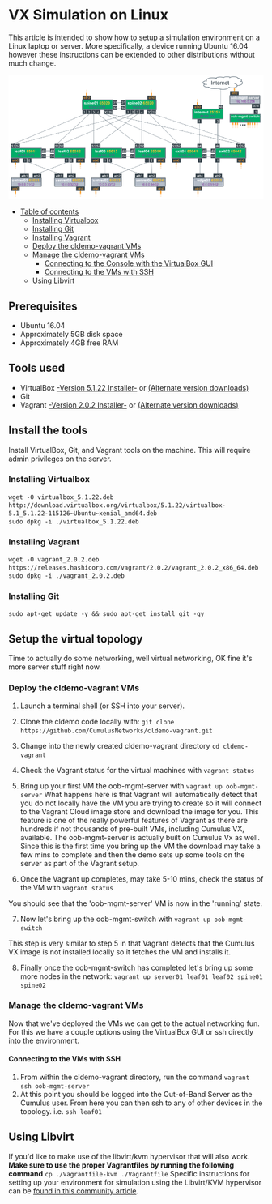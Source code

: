 # VX Simulation on Linux

This article is intended to show how to setup a simulation environment on a Linux laptop or server. More specifically, a device running Ubuntu 16.04 however these instructions can be extended to other distributions without much change.

![Reference Topology](../cldemo_topology.png)

- [Table of contents](#)
	- [Installing Virtualbox](#installing-virtualbox)
	- [Installing Git](#installing-git)
	- [Installing Vagrant](#installing-vagrant)
	- [Deploy the cldemo-vagrant VMs](#deploy-the-cldemo-vagrant-vms)
	- [Manage the cldemo-vagrant VMs](#manage-the-cldemo-vagrant-vms)
		- [Connecting to the Console with the VirtualBox GUI](#connecting-to-the-console-with-the-virtualBox-gui)
		- [Connecting to the VMs with SSH](#connecting-to-the-vms-with-ssh)
	- [Using Libvirt](#using-libvirt)

## Prerequisites

 - Ubuntu 16.04
 - Approximately 5GB disk space
 - Approximately 4GB free RAM

## Tools used

- VirtualBox [-Version 5.1.22 Installer-](http://download.virtualbox.org/virtualbox/5.1.22/virtualbox-5.1_5.1.22-115126~Ubuntu~xenial_amd64.deb)  or [(Alternate version downloads)](https://www.virtualbox.org/wiki/Downloads)
- Git 
- Vagrant [-Version 2.0.2 Installer-](https://releases.hashicorp.com/vagrant/2.0.2/vagrant_2.0.2_x86_64.deb) or [(Alternate version downloads)](https://releases.hashicorp.com/vagrant/)


## Install the tools
Install VirtualBox, Git, and Vagrant tools on the machine.  This will require admin privileges on the server.

### Installing Virtualbox

```
wget -O virtualbox_5.1.22.deb http://download.virtualbox.org/virtualbox/5.1.22/virtualbox-5.1_5.1.22-115126~Ubuntu~xenial_amd64.deb
sudo dpkg -i ./virtualbox_5.1.22.deb
```

### Installing Vagrant

```
wget -O vagrant_2.0.2.deb https://releases.hashicorp.com/vagrant/2.0.2/vagrant_2.0.2_x86_64.deb
sudo dpkg -i ./vagrant_2.0.2.deb
```

### Installing Git

```
sudo apt-get update -y && sudo apt-get install git -qy
```

## Setup the virtual topology
Time to actually do some networking, well virtual networking, OK fine it's more server stuff right now.

### Deploy the cldemo-vagrant VMs
 1. Launch a terminal shell (or SSH into your server).
 2. Clone the cldemo code locally with: `git clone https://github.com/CumulusNetworks/cldemo-vagrant.git`
 3. Change into the newly created cldemo-vagrant directory `cd cldemo-vagrant`
 4. Check the Vagrant status for the virtual machines with `vagrant status`
 5. Bring up your first VM the oob-mgmt-server with `vagrant up oob-mgmt-server`
What happens here is that Vagrant will automatically detect that you do not locally have the VM you are trying to create so it will connect to the Vagrant Cloud image store and download the image for you. This feature is one of the really powerful features of Vagrant as there are hundreds if not thousands of pre-built VMs, including Cumulus VX, available.  The oob-mgmt-server is actually built on Cumulus Vx as well.
Since this is the first time you bring up the VM the download may take a few mins to complete and then the demo sets up some tools on the server as part of the Vagrant setup.

 6. Once the Vagrant up completes, may take 5-10 mins, check the status of the VM with `vagrant status`

You should see that the 'oob-mgmt-server' VM is now in the 'running' state.

 7. Now let's bring up the oob-mgmt-switch with `vagrant up oob-mgmt-switch`
 
This step is very similar to step 5 in that Vagrant detects that the Cumulus VX image is not installed locally so it fetches the VM and installs it.

 8. Finally once the oob-mgmt-switch has completed let's bring up some more nodes in the network: `vagrant up server01 leaf01 leaf02 spine01 spine02`

### Manage the cldemo-vagrant VMs

Now that we've deployed the VMs we can get to the actual networking fun.  For this we have a couple options using the VirtualBox GUI or ssh directly into the environment.

#### Connecting to the VMs with SSH

 1. From within the cldemo-vagrant directory, run the command `vagrant ssh oob-mgmt-server`
 2. At this point you should be logged into the Out-of-Band Server as the Cumulus user. From here you can then ssh to any of other devices in the topology.
   i.e. `ssh leaf01`



## Using Libvirt
If you'd like to make use of the libvirt/kvm hypervisor that will also work.
**Make sure to use the proper Vagrantfiles by running the following command**
`cp ./Vagrantfile-kvm ./Vagrantfile` 
Specific instructions for setting up your environment for simulation using the
Libvirt/KVM hypervisor can be [found in this community article](https://getsatisfaction.cumulusnetworks.com/cumulus/topics/setting-up-an-ubuntu-16-04-server-for-simulation-with-libvirt-kvm).
